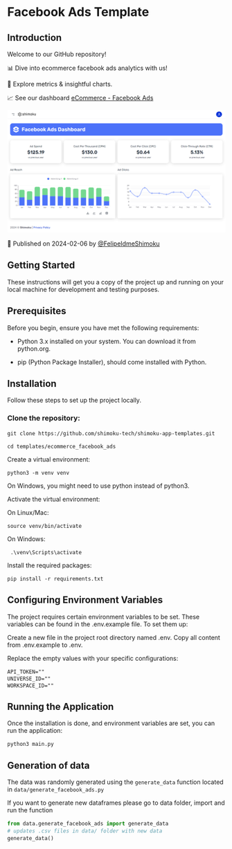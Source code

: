 # Facebook Ads Template

## Introduction

Welcome to our GitHub repository!

📊 Dive into ecommerce facebook ads analytics with us! 

🚀 Explore metrics & insightful charts. 

📈 See our dashboard [eCommerce - Facebook Ads](https://shimoku.io/e62c4b45-4807-4f26-96a5-477981eb7b48/ad-metrics?shared=true&token=4ac65d00-c520-11ee-9525-50e549d07122)


<p align="center">
  <img src="img/capture.png">
</p>

📅 Published on 2024-02-06 by [@FelipeIdmeShimoku](https://www.github.com/FelipeIdmeShimoku)

## Getting Started

These instructions will get you a copy of the project up and running on your local machine for development and testing purposes.

## Prerequisites

Before you begin, ensure you have met the following requirements:

- Python 3.x installed on your system. You can download it from python.org.

- pip (Python Package Installer), should come installed with Python.

## Installation

Follow these steps to set up the project locally.

### Clone the repository:

```
git clone https://github.com/shimoku-tech/shimoku-app-templates.git
```
```
cd templates/ecommerce_facebook_ads
```

Create a virtual environment:

```
python3 -m venv venv
```
  
On Windows, you might need to use python instead of python3.

Activate the virtual environment: 

On Linux/Mac:

```
source venv/bin/activate
```
  
On Windows:
```
 .\venv\Scripts\activate
```

Install the required packages:

```
pip install -r requirements.txt
```
  

## Configuring Environment Variables

The project requires certain environment variables to be set. These variables can be found in the .env.example file. To set them up:

Create a new file in the project root directory named .env.
Copy all content from .env.example to .env.

Replace the empty values with your specific configurations:
```
API_TOKEN=""
UNIVERSE_ID=""
WORKSPACE_ID=""
```


## Running the Application

Once the installation is done, and environment variables are set, you can run the application:

```
python3 main.py
```

## Generation of data

The data was randomly generated using the `generate_data` function located in `data/generate_facebook_ads.py`

If you want to generate new dataframes please go to data folder, import and run the function

```python
from data.generate_facebook_ads import generate_data
# updates .csv files in data/ folder with new data
generate_data()
```